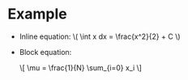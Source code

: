 # Example

- Inline equation: \\( \int x dx = \frac{x^2}{2} + C \\)
- Block equation:

  \\[ \mu = \frac{1}{N} \sum_{i=0} x_i \\]
